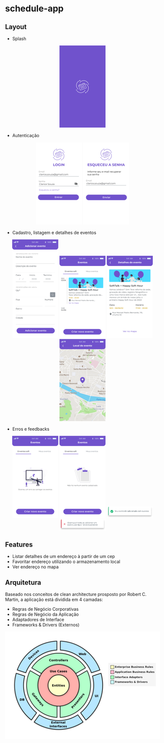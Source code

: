 # schedule-app



## Layout


- Splash
<p align="center">
  <img src="images/splash.png" width="150">
</p>

- Autenticação
<p align="center">
  <img src="images/login.png" width="150">
  <img src="images/forgot-password.png" width="150">
</p>

- Cadastro, listagem e detalhes de eventos
<p align="center">
  <img src="images/event-form.png" width="150">
  <img src="images/event-list.png" width="150">
  <img src="images/event-info.png" width="150">
  <img src="images/event-map.png" width="150">
</p>

- Erros e feedbacks
<p align="center">
  <img src="images/error-state.png" width="150">
  <img src="images/empty-state.png" width="150">
  <img src="images/feedback-success.png" width="150">
  <img src="images/feedback-error.png" width="150">
</p>


## Features

- Listar detalhes de um endereço à partir de um cep
- Favoritar endereço utilizando o armazenamento local
- Ver endereço no mapa



## Arquitetura

Baseado nos conceitos de clean architecture prosposto por Robert C. Martin, a aplicação está dividida em 4 camadas:

- Regras de Negócio Corporativas
- Regras de Negócio da Aplicação
- Adaptadores de Interface
- Frameworks & Drivers (Externos)

<p align="center">
  <img src="https://raw.githubusercontent.com/Flutterando/Clean-Dart/master/imgs/img3.png" width="600">
</p>


